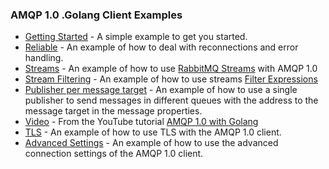 ### AMQP 1.0 .Golang Client Examples


- [Getting Started](getting_started) - A simple example to get you started.
- [Reliable](reliable) - An example of how to deal with reconnections and error handling.
- [Streams](streams) - An example of how to use [RabbitMQ Streams](https://www.rabbitmq.com/docs/streams) with AMQP 1.0
- [Stream Filtering](streams_filtering) - An example of how to use streams [Filter Expressions](https://www.rabbitmq.com/blog/2024/12/13/amqp-filter-expressions)
- [Publisher per message target](publisher_msg_targets) - An example of how to use a single publisher to send messages in different queues with the address to the message target in the message properties.
- [Video](video) - From the YouTube tutorial [AMQP 1.0 with Golang](https://youtu.be/iR1JUFh3udI)
- [TLS](tls) - An example of how to use TLS with the AMQP 1.0 client.
- [Advanced Settings](advanced_settings) - An example of how to use the advanced connection settings of the AMQP 1.0 client.